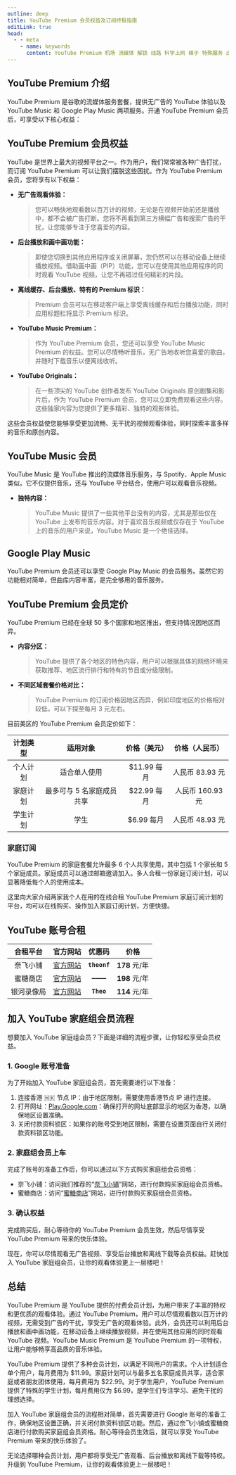 ```yaml
---
outline: deep
title: YouTube Premium 会员权益及订阅终极指南
editLink: true
head:
  - - meta
    - name: keywords
      content: YouTube Premium 机场 流媒体 解锁 线路 科学上网 梯子 特殊服务 出国服务 奈飞 Netflix 迪士尼 YouTube 油管 hulu 一元机场 FlyingBird Bridge the Wise HBO Max Spotify 奈飞小铺 蜜糖商店 银河录像局
---
```


## YouTube Premium 介绍

YouTube Premium 是谷歌的流媒体服务套餐，提供无广告的 YouTube 体验以及 YouTube Music 和 Google Play Music 两项服务。开通 YouTube Premium 会员后，可享受以下核心权益：

## YouTube Premium 会员权益

YouTube 是世界上最大的视频平台之一。作为用户，我们常常被各种广告打扰，而订阅 YouTube Premium 可以让我们摆脱这些困扰。作为 YouTube Premium 会员，您将享有以下权益：

- **无广告观看体验：**
  > 您可以畅快地观看数以百万计的视频，无论是在视频开始前还是播放中，都不会被广告打断。您将不再看到第三方横幅广告和搜索广告的干扰，让您能够专注于您喜爱的内容。
- **后台播放和画中画功能：**
  > 即使您切换到其他应用程序或关闭屏幕，您仍然可以在移动设备上继续播放视频。借助画中画（PIP）功能，您可以在使用其他应用程序的同时观看 YouTube 视频，让您不再错过任何精彩的片段。
- **离线缓存、后台播放、特有的 Premium 标识：**
  > Premium 会员可以在移动客户端上享受离线缓存和后台播放功能，同时应用标题栏将显示 Premium 标识。
- **YouTube Music Premium：**
  > 作为 YouTube Premium 会员，您还可以享受 YouTube Music Premium 的权益。您可以尽情畅听音乐，无广告地收听您喜爱的歌曲，并随时下载音乐以便离线收听。
- **YouTube Originals：**
  > 在一些顶尖的 YouTube 创作者发布 YouTube Originals 原创剧集和影片后，作为 YouTube Premium 会员，您可以立即免费观看这些内容。这些独家内容为您提供了更多精彩、独特的观影体验。

这些会员权益使您能够享受更加流畅、无干扰的视频观看体验，同时探索丰富多样的音乐和原创内容。

## YouTube Music 会员

YouTube Music 是 YouTube 推出的流媒体音乐服务，与 Spotify、Apple Music 类似。它不仅提供音乐，还与 YouTube 平台结合，使用户可以观看音乐视频。

- **独特内容：**
  > YouTube Music 提供了一些其他平台没有的内容，尤其是那些仅在 YouTube 上发布的音乐内容。对于喜欢音乐视频或仅存在于 YouTube 上的音乐的用户来说，YouTube Music 是一个绝佳选择。

## Google Play Music

YouTube Premium 会员还可以享受 Google Play Music 的会员服务。虽然它的功能相对简单，但曲库内容丰富，是完全够用的音乐服务。

## YouTube Premium 会员定价

YouTube Premium 已经在全球 50 多个国家和地区推出，但支持情况因地区而异。

- **内容分区：**
  > YouTube 提供了各个地区的特色内容，用户可以根据具体的网络环境来获取推荐、地区流行排行和特有的节目或分级限制。
- **不同区域套餐价格对比：**
  > YouTube Premium 的订阅价格因地区而异，例如印度地区的价格相对较低，可以下探至每月 3 元左右。

目前美区的 YouTube Premium 会员定价如下：

| 计划类型 |         适用对象          | 价格（美元） |  价格（人民币）  |
| :------: | :-----------------------: | :----------: | :--------------: |
| 个人计划 |       适合单人使用        | $11.99 每月  | 人民币 83.93 元  |
| 家庭计划 | 最多可与 5 名家庭成员共享 | $22.99 每月  | 人民币 160.93 元 |
| 学生计划 |           学生            |  $6.99 每月  | 人民币 48.93 元  |

### 家庭订阅

YouTube Premium 的家庭套餐允许最多 6 个人共享使用，其中包括 1 个家长和 5 个家庭成员。家庭成员可以通过邮箱邀请加入。多人合租一份家庭订阅计划，可以显著降低每个人的使用成本。

这里向大家介绍两家我个人在用的在线合租 YouTube Premium 家庭订阅计划的平台，均可以在线购买、操作加入家庭订阅计划，方便快捷。

## YouTube 账号合租

|  合租平台  |                        官方网站                        |    优惠码    |     价格      |
| :--------: | :----------------------------------------------------: | :----------: | :-----------: |
|  奈飞小铺  |         [官方网站](https://ihezu.love/UKTer6)          | **`theonf`** | **178** 元/年 |
|  蜜糖商店  | [官方网站](https://metshop.cn?referrerUserNo=MTU51076) |  **`————`**  | **198** 元/年 |
| 银河录像局 |           [官方网站](https://nf.video/kaIuE)           |  **`Theo`**  | **114** 元/年 |

## 加入 YouTube 家庭组会员流程

想要加入 YouTube 家庭组会员？下面是详细的流程步骤，让你轻松享受会员权益。

### 1\. Google 账号准备

为了开始加入 YouTube 家庭组会员，首先需要进行以下准备：

1.  连接香港 🇭🇰 节点 IP：由于地区限制，需要使用香港节点 IP 进行连接。
2.  打开网址：[Play.Google.com](https://play.google.com/)：确保打开的网址底部显示的地区为香港，以确保地区设置准确。
3.  关闭付款资料锁区：如果你的账号受到地区限制，需要在设置页面自行关闭付款资料锁区功能。

### 2\. 家庭组会员上车

完成了账号的准备工作后，你可以通过以下方式购买家庭组会员资格：

- 奈飞小铺：访问我们推荐的“[奈飞小铺](https://ihezu.love/UKTer6)”网站，进行付款购买家庭组会员资格。
- 蜜糖商店：访问“[蜜糖商店](https://metshop.cn?referrerUserNo=MTU51076)”网站，进行付款购买家庭组会员资格。

### 3\. 确认权益

完成购买后，耐心等待你的 YouTube Premium 会员生效，然后尽情享受 YouTube Premium 带来的快乐体验。

现在，你可以尽情观看无广告视频、享受后台播放和离线下载等会员权益。赶快加入 YouTube 家庭组会员，让你的观看体验更上一层楼吧！

## 总结

YouTube Premium 是 YouTube 提供的付费会员计划，为用户带来了丰富的特权和更优质的观看体验。通过 YouTube Premium，用户可以尽情观看数以百万计的视频，无需受到广告的干扰，享受无广告的观看体验。此外，会员还可以利用后台播放和画中画功能，在移动设备上继续播放视频，并在使用其他应用的同时观看 YouTube 视频。YouTube Music Premium 是 YouTube Premium 的一项特权，让用户能够畅享高品质的音乐体验。

YouTube Premium 提供了多种会员计划，以满足不同用户的需求。个人计划适合单个用户，每月费用为 $11.99。家庭计划可以与最多五名家庭成员共享，适合家庭或者朋友团体使用，每月费用为 $22.99。对于学生用户，YouTube Premium 提供了特殊的学生计划，每月费用仅为 $6.99，是学生们专注学习、避免干扰的理想选择。

加入 YouTube 家庭组会员的流程相对简单，首先需要进行 Google 账号的准备工作，确保地区设置正确，并关闭付款资料锁区功能。然后，通过奈飞小铺或蜜糖商店进行付款购买家庭组会员资格。耐心等待会员生效后，就可以享受 YouTube Premium 带来的快乐体验了。

无论选择哪种会员计划，用户都将享受无广告观看、后台播放和离线下载等特权。升级到 YouTube Premium，让你的观看体验更上一层楼吧！
